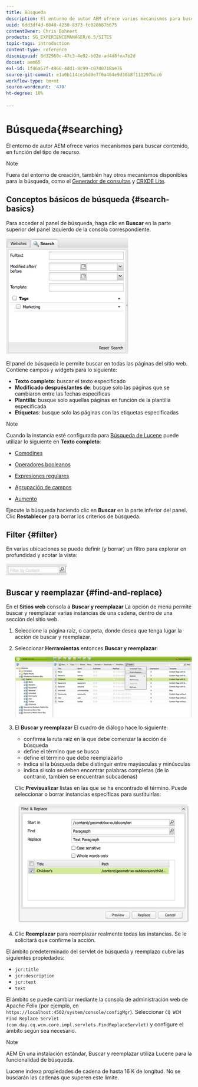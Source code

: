 ```yaml
---
title: Búsqueda
description: El entorno de autor AEM ofrece varios mecanismos para buscar contenido, en función del tipo de recurso.
uuid: 6dd3df4d-6040-4230-8373-fc028687b675
contentOwner: Chris Bohnert
products: SG_EXPERIENCEMANAGER/6.5/SITES
topic-tags: introduction
content-type: reference
discoiquuid: 8d32960c-47c3-4e92-b02e-ad4d8fea7b2d
docset: aem65
exl-id: 1f46a57f-4966-4dd1-8c99-c0740718ae76
source-git-commit: e1a0b114ce16d0e7f6a464e9d30b8f111297bcc6
workflow-type: tm+mt
source-wordcount: '470'
ht-degree: 10%

---
```


# Búsqueda{#searching}

El entorno de autor AEM ofrece varios mecanismos para buscar contenido, en función del tipo de recurso.

>[!NOTE]
>
>Fuera del entorno de creación, también hay otros mecanismos disponibles para la búsqueda, como el [Generador de consultas](/help/sites-developing/querybuilder-api.md) y [CRXDE Lite](/help/sites-developing/developing-with-crxde-lite.md).

## Conceptos básicos de búsqueda {#search-basics}

Para acceder al panel de búsqueda, haga clic en **Buscar** en la parte superior del panel izquierdo de la consola correspondiente.

![chlimage_1-101](assets/chlimage_1-101.png)

El panel de búsqueda le permite buscar en todas las páginas del sitio web. Contiene campos y widgets para lo siguiente:

* **Texto completo**: buscar el texto especificado
* **Modificado después/antes de**: busque solo las páginas que se cambiaron entre las fechas específicas
* **Plantilla**: busque solo aquellas páginas en función de la plantilla especificada
* **Etiquetas**: busque solo las páginas con las etiquetas especificadas

>[!NOTE]
>
>Cuando la instancia esté configurada para [Búsqueda de Lucene](/help/sites-deploying/queries-and-indexing.md) puede utilizar lo siguiente en **Texto completo**:
>
>* [Comodines](https://lucene.apache.org/core/5_3_1/queryparser/org/apache/lucene/queryparser/classic/package-summary.html#Wildcard_Searches)
>* [Operadores booleanos](https://lucene.apache.org/core/5_3_1/queryparser/org/apache/lucene/queryparser/classic/package-summary.html#Boolean_operators)
>
>* [Expresiones regulares](https://lucene.apache.org/core/5_3_1/queryparser/org/apache/lucene/queryparser/classic/package-summary.html#Regexp_Searches)
>* [Agrupación de campos](https://lucene.apache.org/core/5_3_1/queryparser/org/apache/lucene/queryparser/classic/package-summary.html#Field_Grouping)
>* [Aumento](https://lucene.apache.org/core/5_3_1/queryparser/org/apache/lucene/queryparser/classic/package-summary.html#Boosting_a_Term)
>


Ejecute la búsqueda haciendo clic en **Buscar** en la parte inferior del panel. Clic **Restablecer** para borrar los criterios de búsqueda.

## Filter {#filter}

En varias ubicaciones se puede definir (y borrar) un filtro para explorar en profundidad y acotar la vista:

![chlimage_1-102](assets/chlimage_1-102.png)

## Buscar y reemplazar {#find-and-replace}

En el **Sitios web** consola a **Buscar y reemplazar** La opción de menú permite buscar y reemplazar varias instancias de una cadena, dentro de una sección del sitio web.

1. Seleccione la página raíz, o carpeta, donde desea que tenga lugar la acción de buscar y reemplazar.
1. Seleccionar **Herramientas** entonces **Buscar y reemplazar**:

   ![screen_shot_2012-02-15at120346pm](assets/screen_shot_2012-02-15at120346pm.png)

1. El **Buscar y reemplazar** El cuadro de diálogo hace lo siguiente:

   * confirma la ruta raíz en la que debe comenzar la acción de búsqueda
   * define el término que se busca
   * define el término que debe reemplazarlo
   * indica si la búsqueda debe distinguir entre mayúsculas y minúsculas
   * indica si solo se deben encontrar palabras completas (de lo contrario, también se encuentran subcadenas)

   Clic **Previsualizar** listas en las que se ha encontrado el término. Puede seleccionar o borrar instancias específicas para sustituirlas:

   ![screen_shot_2012-02-15at120719pm](assets/screen_shot_2012-02-15at120719pm.png)

1. Clic **Reemplazar** para reemplazar realmente todas las instancias. Se le solicitará que confirme la acción.

El ámbito predeterminado del servlet de búsqueda y reemplazo cubre las siguientes propiedades:

* `jcr:title`
* `jcr:description`
* `jcr:text`
* `text`

El ámbito se puede cambiar mediante la consola de administración web de Apache Felix (por ejemplo, en `https://localhost:4502/system/console/configMgr`). Seleccionar `CQ WCM Find Replace Servlet (com.day.cq.wcm.core.impl.servlets.FindReplaceServlet)` y configure el ámbito según sea necesario.

>[!NOTE]
>
>AEM En una instalación estándar, Buscar y reemplazar utiliza Lucene para la funcionalidad de búsqueda.
>
>Lucene indexa propiedades de cadena de hasta 16 K de longitud. No se buscarán las cadenas que superen este límite.
